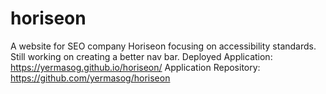 # horiseon
A website for SEO company Horiseon focusing on accessibility standards. 
Still working on creating a better nav bar. 
Deployed Application: https://yermasog.github.io/horiseon/
Application Repository: https://github.com/yermasog/horiseon 
